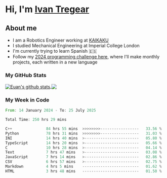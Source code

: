 # Hi, I'm [Ivan Tregear](https://www.linkedin.com/in/ivantregear/)

## About me

* I am a Robotics Engineer working at [KAIKAKU](https://github.com/KAIKAKU-AI)
* I studied Mechanical Engineering at Imperial College London
* I'm currently trying to learn Spanish :es:
* Follow my [2024 programming challenge here](https://github.com/ITregear?tab=repositories), where I'll make monthly projects, each written in a new language


### My GitHub Stats

<a href="#my-github-stats">
  <img align="center" src="https://github-readme-stats.vercel.app/api?username=itregear&count_private=true&show_icons=true&include_all_commits=true&theme=material-palenight" alt="Euan's github stats" />
</a>

<a href="#my-github-stats">
  <img align="center" src="https://github-readme-stats.vercel.app/api/top-langs/?username=itregear&layout=compact&theme=material-palenight" />
</a>

### My Week in Code
<!--START_SECTION:waka-->

```rust
From: 14 January 2024 - To: 25 July 2025

Total Time: 250 hrs 29 mins

C++               84 hrs 55 mins  >>>>>>>>-----------------   33.56 %
Python            78 hrs 31 mins  >>>>>>>>-----------------   31.03 %
INI               14 hrs 40 mins  >------------------------   05.80 %
TypeScript        14 hrs 20 mins  >------------------------   05.66 %
C                 10 hrs 28 mins  >------------------------   04.14 %
Text              7 hrs 47 mins   >------------------------   03.08 %
JavaScript        7 hrs 14 mins   >------------------------   02.86 %
CSV               6 hrs 57 mins   >------------------------   02.75 %
Markdown          4 hrs 5 mins    -------------------------   01.62 %
HTML              3 hrs 48 mins   -------------------------   01.50 %
```

<!--END_SECTION:waka-->
